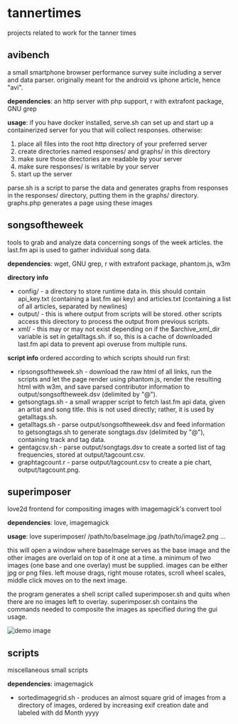 tannertimes
===========
projects related to work for the tanner times

avibench
--------
a small smartphone browser performance survey suite including a server and data parser. originally meant for the android vs iphone article, hence "avi".

**dependencies**: an http server with php support, r with extrafont package, GNU grep

**usage**: if you have docker installed, serve.sh can set up and start up a containerized server for you that will collect responses. otherwise:

1. place all files into the root http directory of your preferred server
2. create directories named responses/ and graphs/ in this directory
3. make sure those directories are readable by your server
4. make sure responses/ is writable by your server
5. start up the server

parse.sh is a script to parse the data and generates graphs from responses in the responses/ directory, putting them in the graphs/ directory. graphs.php generates a page using these images

songsoftheweek
--------------
tools to grab and analyze data concerning songs of the week articles. the last.fm api is used to gather individual song data.

**dependencies**: wget, GNU grep, r with extrafont package, phantom.js, w3m

**directory info**
* config/ - a directory to store runtime data in. this should contain api_key.txt (containing a last.fm api key) and articles.txt (containing a list of all articles, separated by newlines)
* output/ - this is where output from scripts will be stored. other scripts access this directory to process the output from previous scripts.
* xml/ - this may or may not exist depending on if the $archive_xml_dir variable is set in getalltags.sh. if so, this is a cache of downloaded last.fm api data to prevent api overuse from multiple runs.

**script info**
ordered according to which scripts should run first:
* ripsongsoftheweek.sh - download the raw html of all links, run the scripts and let the page render using phantom.js, render the resulting html with w3m, and save parsed contributor information to output/songsoftheweek.dsv (delimited by "@").
* getsongtags.sh - a small wrapper script to fetch last.fm api data, given an artist and song title. this is not used directly; rather, it is used by getalltags.sh.
* getalltags.sh - parse output/songsoftheweek.dsv and feed information to getsongtags.sh to generate songtags.dsv (delimited by "@"), containing track and tag data.
* gentagcsv.sh - parse output/songtags.dsv to create a sorted list of tag frequencies, stored at output/tagcount.csv.
* graphtagcount.r - parse output/tagcount.csv to create a pie chart, output/tagcount.png.

superimposer
------------
love2d frontend for compositing images with imagemagick's convert tool

**dependencies**: love, imagemagick

**usage**: love superimposer/ /path/to/baseImage.jpg /path/to/image2.png ...

this will open a window where baseImage serves as the base image and the other images are overlaid on top of it one at a time. a minimum of two images (one base and one overlay) must be supplied. images can be either jpg or png files. left mouse drags, right mouse rotates, scroll wheel scales, middle click moves on to the next image.

the program generates a shell script called superimposer.sh and quits when there are no images left to overlay. superimposer.sh contains the commands needed to composite the images as specified during the gui usage.

![demo image](README-images/superimposer.gif)

scripts
-------
miscellaneous small scripts

**dependencies**: imagemagick

* sortedimagegrid.sh - produces an almost square grid of images from a directory of images, ordered by increasing exif creation date and labeled with dd Month yyyy
